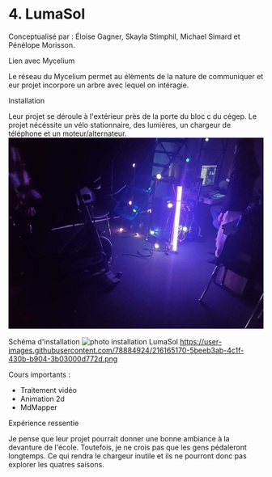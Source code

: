 # 4. LumaSol
Conceptualisé par :
Éloise Gagner, Skayla Stimphil, Michael Simard et Pénélope Morisson.

Lien avec Mycelium

Le réseau du Mycelium permet au élèments de la nature de communiquer et eur projet incorpore un arbre avec lequel on intéragie. 

Installation

Leur projet se déroule à l'extérieur près de la porte du bloc c du cégep. Le projet nécéssite un vélo stationnaire, des lumières, un chargeur de téléphone et un moteur/alternateur.
![photo installation LumaSol](media/LumaSol.jpg)

Schéma d'installation
![photo installation LumaSol](https://user-images.githubusercontent.com/78884924/216165170-5beeb3ab-4c1f-430b-b904-3b03000d772d.png)
https://user-images.githubusercontent.com/78884924/216165170-5beeb3ab-4c1f-430b-b904-3b03000d772d.png

Cours importants :
* Traitement vidéo
* Animation 2d
* MdMapper

Expérience ressentie

Je pense que leur projet pourrait donner une bonne ambiance à la devanture de l'école. Toutefois, je ne crois pas que les gens pédaleront longtemps. Ce qui rendra le chargeur inutile et ils ne pourront donc pas explorer les quatres saisons.
